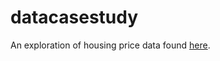 # datacasestudy

An exploration of housing price data found [here](https://www.kaggle.com/c/house-prices-advanced-regression-techniques/data).
